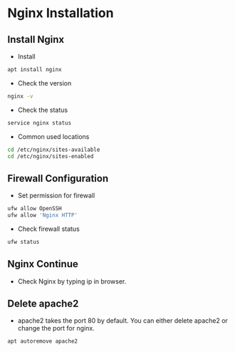 # Nginx Installation

## Install Nginx
- Install
``` bash
apt install nginx
```

- Check the version
``` bash
nginx -v
```

- Check the status
``` bash
service nginx status
```

- Common used locations
``` bash
cd /etc/nginx/sites-available
cd /etc/nginx/sites-enabled
```

## Firewall Configuration
- Set permission for firewall
``` bash
ufw allow OpenSSH
ufw allow 'Nginx HTTP'
```

- Check firewall status
``` bash
ufw status
```

## Nginx Continue
- Check Nginx by typing ip in browser.

## Delete apache2
- apache2 takes the port 80 by default. You can either delete apache2 or change the port for nginx.
``` bash
apt autoremove apache2
```
